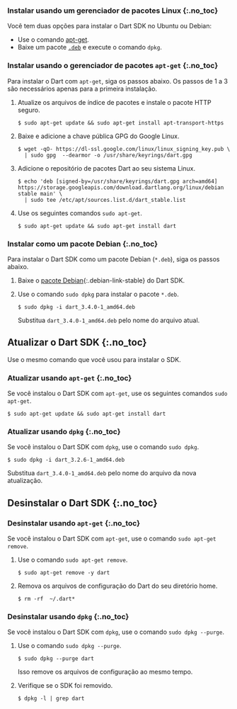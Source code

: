 <!-- ia-translate: true -->

### Instalar usando um gerenciador de pacotes Linux {:.no_toc}

Você tem duas opções para instalar o Dart SDK no Ubuntu ou Debian:

* Use o comando [apt-get](#install-using-the-apt-get-package-manager).
* Baixe um pacote [`.deb`](#install-as-a-debian-package)
  e execute o comando `dpkg`.

### Instalar usando o gerenciador de pacotes `apt-get` {:.no_toc}

Para instalar o Dart com `apt-get`, siga os passos abaixo.
Os passos de 1 a 3 são necessários apenas para a primeira instalação.

1. Atualize os arquivos de índice de pacotes e instale o pacote HTTP seguro.

   ```console
   $ sudo apt-get update && sudo apt-get install apt-transport-https
   ```

2. Baixe e adicione a chave pública GPG do Google Linux.

   ```console
   $ wget -qO- https://dl-ssl.google.com/linux/linux_signing_key.pub \
     | sudo gpg  --dearmor -o /usr/share/keyrings/dart.gpg
   ```

3. Adicione o repositório de pacotes Dart ao seu sistema Linux.

   ```console
   $ echo 'deb [signed-by=/usr/share/keyrings/dart.gpg arch=amd64] https://storage.googleapis.com/download.dartlang.org/linux/debian stable main' \
     | sudo tee /etc/apt/sources.list.d/dart_stable.list
   ```

4. Use os seguintes comandos `sudo apt-get`.

   ```console
   $ sudo apt-get update && sudo apt-get install dart
   ```

### Instalar como um pacote Debian {:.no_toc}

Para instalar o Dart SDK como um pacote Debian (`*.deb`),
siga os passos abaixo.

1. Baixe o [pacote Debian](#){:.debian-link-stable} do Dart SDK.

2. Use o comando `sudo dpkg` para instalar o pacote `*.deb`.

   ```console
   $ sudo dpkg -i dart_3.4.0-1_amd64.deb
   ```

   Substitua `dart_3.4.0-1_amd64.deb` pelo nome do arquivo atual.

## Atualizar o Dart SDK {:.no_toc}

Use o mesmo comando que você usou para instalar o SDK.

### Atualizar usando `apt-get` {:.no_toc}

Se você instalou o Dart SDK com `apt-get`,
use os seguintes comandos `sudo apt-get`.

```console
$ sudo apt-get update && sudo apt-get install dart
```

### Atualizar usando `dpkg` {:.no_toc}

Se você instalou o Dart SDK com `dpkg`,
use o comando `sudo dpkg`.

```console
$ sudo dpkg -i dart_3.2.6-1_amd64.deb
```

Substitua `dart_3.4.0-1_amd64.deb` pelo nome do arquivo da nova atualização.

## Desinstalar o Dart SDK {:.no_toc}

### Desinstalar usando `apt-get` {:.no_toc}

Se você instalou o Dart SDK com `apt-get`,
use o comando `sudo apt-get remove`.

1. Use o comando `sudo apt-get remove`.

   ```console
   $ sudo apt-get remove -y dart
   ```

2. Remova os arquivos de configuração do Dart do seu diretório home.

   ```console
   $ rm -rf  ~/.dart*
   ```

### Desinstalar usando `dpkg` {:.no_toc}

Se você instalou o Dart SDK com `dpkg`,
use o comando `sudo dpkg --purge`.

1. Use o comando `sudo dpkg --purge`.

   ```console
   $ sudo dpkg --purge dart
   ```

   Isso remove os arquivos de configuração ao mesmo tempo.

2. Verifique se o SDK foi removido.

   ```console
   $ dpkg -l | grep dart
   ```
   
[sudo]: https://www.sudo.ws/
